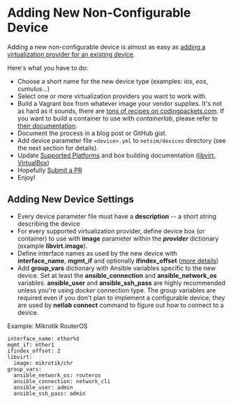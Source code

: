 # Adding New Non-Configurable Device

Adding a new non-configurable device is almost as easy as [adding a virtualization provider for an existing device](device-platform.md).

Here's what you have to do:

* Choose a short name for the new device type (examples: *ios*, *eos*, *cumulus*...)
* Select one or more virtualization providers you want to work with.
* Build a Vagrant box from whatever image your vendor supplies. It's not as hard as it sounds, there are [tons of recipes on codingpackets.com](https://codingpackets.com/blog/tag/#vagrant). If you want to build a container to use with *containerlab*, please refer to [their documentation](https://containerlab.srlinux.dev/).
* Document the process in a blog post or GitHub gist.
* Add device parameter file `<device>.yml` to `netsim/devices` directory (see the next section for details).
* Update [Supported Platforms](../platforms.md) and box building documentation ([libvirt](libvirt-build-boxes), [VirtualBox](../labs/virtualbox.md#creating-vagrant-boxes))
* Hopefully [Submit a PR](guidelines.md)
* Enjoy!

## Adding New Device Settings

* Every device parameter file must have a **description** -- a short string describing the device
* For every supported virtualization provider, define device box (or container) to use with **image** parameter within the **_provider_** dictionary (example **libvirt.image**).
* Define interface names as used by the new device with **interface_name**, **mgmt_if** and optionally **ifindex_offset** ([more details](dev-device-parameters))
* Add **group_vars** dictionary with Ansible variables specific to the new device. Set at least the **ansible_connection** and **ansible_network_os** variables. **ansible_user** and **ansible_ssh_pass** are highly recommended unless you're using *docker* connection type. The group variables are required even if you don't plan to implement a configurable device; they are used by **netlab connect** command to figure out how to connect to a device.

Example: Mikrotik RouterOS

```
interface_name: ether%d
mgmt_if: ether1
ifindex_offset: 2
libvirt:
  image: mikrotik/chr
group_vars:
  ansible_network_os: routeros
  ansible_connection: network_cli
  ansible_user: admin
  ansible_ssh_pass: admin
```
